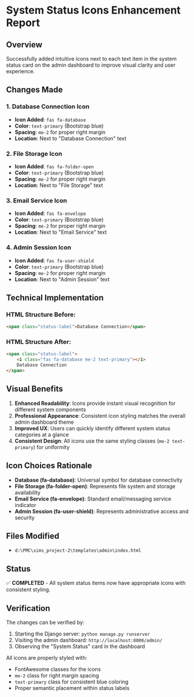 # System Status Icons Enhancement Report

## Overview
Successfully added intuitive icons next to each text item in the system status card on the admin dashboard to improve visual clarity and user experience.

## Changes Made

### 1. Database Connection Icon
- **Icon Added**: `fas fa-database`
- **Color**: `text-primary` (Bootstrap blue)
- **Spacing**: `me-2` for proper right margin
- **Location**: Next to "Database Connection" text

### 2. File Storage Icon
- **Icon Added**: `fas fa-folder-open`
- **Color**: `text-primary` (Bootstrap blue)
- **Spacing**: `me-2` for proper right margin
- **Location**: Next to "File Storage" text

### 3. Email Service Icon
- **Icon Added**: `fas fa-envelope`
- **Color**: `text-primary` (Bootstrap blue)
- **Spacing**: `me-2` for proper right margin
- **Location**: Next to "Email Service" text

### 4. Admin Session Icon
- **Icon Added**: `fas fa-user-shield`
- **Color**: `text-primary` (Bootstrap blue)
- **Spacing**: `me-2` for proper right margin
- **Location**: Next to "Admin Session" text

## Technical Implementation

### HTML Structure Before:
```html
<span class="status-label">Database Connection</span>
```

### HTML Structure After:
```html
<span class="status-label">
    <i class="fas fa-database me-2 text-primary"></i>
    Database Connection
</span>
```

## Visual Benefits

1. **Enhanced Readability**: Icons provide instant visual recognition for different system components
2. **Professional Appearance**: Consistent icon styling matches the overall admin dashboard theme
3. **Improved UX**: Users can quickly identify different system status categories at a glance
4. **Consistent Design**: All icons use the same styling classes (`me-2 text-primary`) for uniformity

## Icon Choices Rationale

- **Database (fa-database)**: Universal symbol for database connectivity
- **File Storage (fa-folder-open)**: Represents file system and storage availability
- **Email Service (fa-envelope)**: Standard email/messaging service indicator
- **Admin Session (fa-user-shield)**: Represents administrative access and security

## Files Modified
- `d:\PMC\sims_project-2\templates\admin\index.html`

## Status
✅ **COMPLETED** - All system status items now have appropriate icons with consistent styling.

## Verification
The changes can be verified by:
1. Starting the Django server: `python manage.py runserver`
2. Visiting the admin dashboard: `http://localhost:8000/admin/`
3. Observing the "System Status" card in the dashboard

All icons are properly styled with:
- FontAwesome classes for the icons
- `me-2` class for right margin spacing
- `text-primary` class for consistent blue coloring
- Proper semantic placement within status labels
